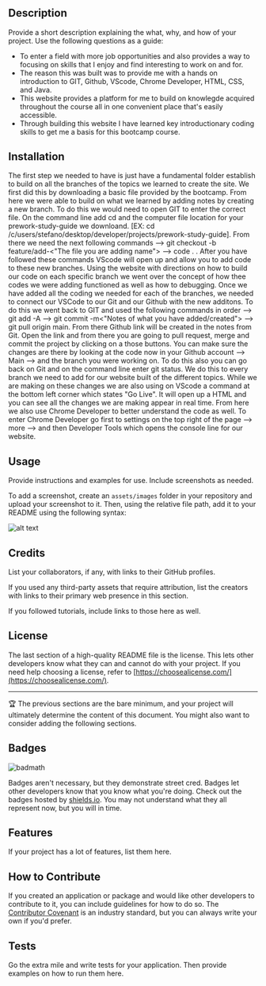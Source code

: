 # <Your-Project-Title>

## Description

Provide a short description explaining the what, why, and how of your project. Use the following questions as a guide:

- To enter a field with more job opportunities and also provides a way to focusing on skills that I enjoy and find interesting to work on and for. 
- The reason this was built was to provide me with a hands on introduction to GIT, Github, VScode, Chrome Developer, HTML, CSS, and Java.
- This website provides a platform for me to build on knowlegde acquired throughout the course all in one convenient place that's easily accessible.
- Through building this website I have learned key introductionary coding skills to get me a basis for this bootcamp course.


## Installation

The first step we needed to have is just have a fundamental folder establish to build on all the branches of the topics we learned to create the site. We first did this by downloading a basic file provided by the bootcamp. From here we were able to build on what we learned by adding notes by creating a new branch. To do this we would need to open GIT to enter the correct file. On the command line add cd and the computer file location for your prework-study-guide we downloand. [EX: cd /c/users/stefano/desktop/developer/projects/prework-study-guide]. From there we need the next following commands -->  git checkout -b feature/add-<"The file you are adding name"> --> code . . After you have followed these commands VScode will open up and allow you to add code to these new branches. Using the website with directions on how to build our code on each specific branch we went over the concept of how thee codes we were adding functioned as well as how to debugging. Once we have added all the coding we needed for each of the branches, we needed to connect our VSCode to our Git and our Github with the new additons. To do this we went back to GIT and used the following commands in order --> git add -A --> git commit -m<"Notes of what you have added/created"> --> git pull origin main. From there  Github link will be created in the notes from Git. Open the link and from there you are going to pull request, merge and commit the project by clicking on a those buttons. You can make sure the changes are there by looking at the code now in your Github account --> Main --> and the branch you were working on. To do this also you can go back on Git and on the command line enter git status. We do this to every branch we need to add for our website built of the different topics. While we are making on these changes we are also using on VScode a command at the bottom left corner which states "Go Live". It will open up a HTML and you can see all the changes we are making appear in real time. From here we also use Chrome Developer to better understand the code as well. To enter Chrome Developer go first to settings on the top right of the page --> more --> and then Developer Tools which opens the console line for our website. 




  


## Usage

Provide instructions and examples for use. Include screenshots as needed.

To add a screenshot, create an `assets/images` folder in your repository and upload your screenshot to it. Then, using the relative file path, add it to your README using the following syntax:

![alt text](assets/images/screenshot.png)

## Credits

List your collaborators, if any, with links to their GitHub profiles.

If you used any third-party assets that require attribution, list the creators with links to their primary web presence in this section.

If you followed tutorials, include links to those here as well.

## License

The last section of a high-quality README file is the license. This lets other developers know what they can and cannot do with your project. If you need help choosing a license, refer to [https://choosealicense.com/](https://choosealicense.com/).

---

🏆 The previous sections are the bare minimum, and your project will ultimately determine the content of this document. You might also want to consider adding the following sections.

## Badges

![badmath](https://img.shields.io/github/languages/top/nielsenjared/badmath)

Badges aren't necessary, but they demonstrate street cred. Badges let other developers know that you know what you're doing. Check out the badges hosted by [shields.io](https://shields.io/). You may not understand what they all represent now, but you will in time.

## Features

If your project has a lot of features, list them here.

## How to Contribute

If you created an application or package and would like other developers to contribute to it, you can include guidelines for how to do so. The [Contributor Covenant](https://www.contributor-covenant.org/) is an industry standard, but you can always write your own if you'd prefer.

## Tests

Go the extra mile and write tests for your application. Then provide examples on how to run them here.